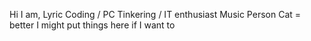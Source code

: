 Hi I am, Lyric 
Coding / PC Tinkering / IT enthusiast
Music Person 
Cat = better 
I might put things here if I want to 
